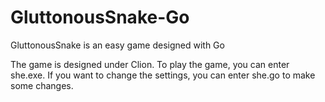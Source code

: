 # GluttonousSnake-Go
GluttonousSnake is an easy game designed with Go

The game is designed under Clion.
To play the game, you can enter she.exe.
If you want to change the settings, you can enter she.go to make some changes. 
